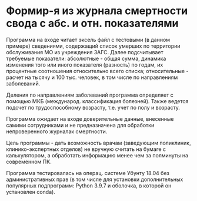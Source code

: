 # Формир-я из журнала смертности свода с абс. и отн. показателями

Программа на входе читает эксель файл с тестовыми (в данном примере) сведениями, содержащий список умерших по территории обслуживания МО из учреждения ЗАГС. Далее подсчитывает требуемые показатели: абсолютные - общая сумма, динамика изменения того или иного показателя (разность) по годам, их процентные соотношения относительно всего списка; относительные - расчет на тысячу и 100 тыс. человек, в том числе по направлениям заболеваний. 



Деления по направлениям заболеваний программа определяет с помощью МКБ (международ. классификация болезней). Также ведется подсчет по трудоспособному возрасту, т.е. учет по полу и возрасту.



Программа ожидает на входе доверительные данные, внесенные самими сотрудниками и не предназначена для обработки непроверенного журналак смертности. 


Цель программы - дать возможность врачам (заведующим поликлиник, клинико-экспертных отделов) не вручную считать на бумаге с калькулятором, а обработать информацию менее чем за полминуты на современном ПК.


Программа тестировалась на операц. системе Убунту 18.04 без административных прав (в том числе для установки дополнительных популярных подпрограмм: Python 3.9.7 и оболочка, в которой он установлен conda). 
